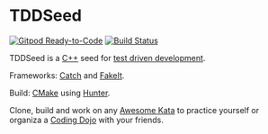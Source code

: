 # TDDSeed

[![Gitpod Ready-to-Code](https://img.shields.io/badge/Gitpod-ready--to--code-blue?logo=gitpod)](https://gitpod.io/#https://github.com/RLangendam/TDDSeed) [![Build Status](https://travis-ci.com/RLangendam/TDDSeed.svg?branch=boost_library)](https://travis-ci.com/RLangendam/TDDSeed)

TDDSeed is a [C++](https://en.wikipedia.org/wiki/C%2B%2B) seed for [test driven development](https://en.wikipedia.org/wiki/Test-driven_development).

Frameworks: [Catch](https://github.com/catchorg/Catch2) and [FakeIt](https://github.com/eranpeer/FakeIt).

Build: [CMake](https://cmake.org/) using [Hunter](https://hunter.readthedocs.io/en/latest/).

Clone, build and work on any [Awesome Kata](https://github.com/gamontal/awesome-katas) to practice yourself or organiza a [Coding Dojo](https://codingdojo.org/WhatIsCodingDojo) with your friends.
